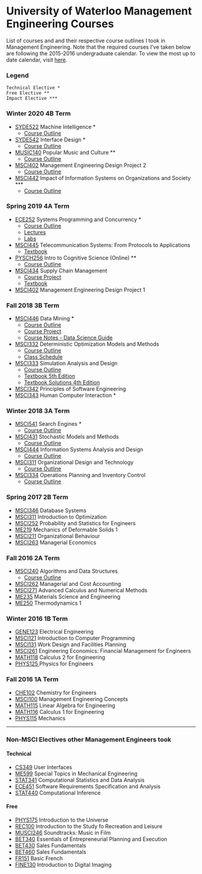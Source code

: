 # University of Waterloo Management Engineering Courses

List of courses and and their respective course outlines I took in Management Engineering. Note that the required courses I've taken below are following the 2015-2016 undergraduate calendar. To view the most up to date calendar, visit [here](http://ugradcalendar.uwaterloo.ca/group/uWaterloo-List-of-Undergraduate-Calendars).

### Legend
```
Technical Elective *	
Free Elective ** 
Impact Elective *** 
```

### Winter 2020 4B Term

* [SYDE522](https://uwflow.com/course/syde522) Machine Intelligence *
  * [Course Outline](4B/SYDE522-Course-Outline.pdf)  
* [SYDE542](https://uwflow.com/course/syde542) Interface Design *
  * [Course Outline](4B/SYDE542-Course-Outline.pdf)  
* [MUSIC140](https://uwflow.com/course/music140) Popular Music and Culture **
  * [Course Outline](4B/MUSIC140-Course-Outline.pdf)  
* [MSCI402](https://uwflow.com/course/msci402) Management Engineering Design Project 2
  * [Course Outline](4B/MSCI402-Course-Outline.pdf)
* [MSCI442](https://uwflow.com/course/msci442) Impact of Information Systems on Organizations and Society ***
  * [Course Outline](4B/MSCI442-Course-Outline.txt)

### Spring 2019 4A Term

* [ECE252](https://uwflow.com/course/ece252) Systems Programming and Concurrency *
  * [Course Outline](4A/ece252-s19-syllabus.pdf)  
  * [Lectures](https://github.com/jzarnett/ece252)  
  * [Labs](https://github.com/yqh/ece252)  
* [MSCI445](https://uwflow.com/course/msci445) Telecommunication Systems: From Protocols to Applications
  * [Textbook](https://eclass.teicrete.gr/modules/document/file.php/TP326/%CE%98%CE%B5%CF%89%CF%81%CE%AF%CE%B1%20(Lectures)/Computer_Networking_A_Top-Down_Approach.pdf)
* [PYSCH256](https://uwflow.com/course/pysch256) Intro to Cognitive Science (Online) **
  * [Course Outline](4A/PSYCH256-Course-Outline.pdf)
* [MSCI434](https://uwflow.com/course/msci434) Supply Chain Management
  * [Course Project](4A/MSCI434-Project.pdf)
  * [Textbook](https://base-logistique-services.com/storage/app/media/Chopra_Meindl_SCM.pdf)
* [MSCI402](https://uwflow.com/course/msci402) Management Engineering Design Project 1

### Fall 2018 3B Term

* [MSCI446](https://uwflow.com/course/msci446) Data Mining *
  * [Course Outline](3B/MSCI446-Course-Outline.pdf) 
  * [Course Project](3B/MSCI446-Project.pdf) 
  * [Course Notes - Data Science Guide](http://datascienceguide.github.io/)  
* [MSCI332](https://uwflow.com/course/msci332) Deterministic Optimization Models and Methods
	* [Course Outline](3B/MSCI332-Course-Outline.pdf)  
	* [Class Schedule](3B/MSCI332-Class-Schedule.pdf)  
* [MSCI333](https://uwflow.com/course/msci333) Simulation Analysis and Design
	* [Course Outline](3B/MSCI333-Course-Outline.pdf)
	* [Textbook 5th Edition](http://ce.sharif.edu/courses/95-96/2/ce634-1/resources/root/Books/Discrete%20Event%20System%20Simulation%20%28Fifth%20Edition%29%20.pdf)
	* [Textbook Solutions 4th Edition](https://lpuguidecom.files.wordpress.com/2017/05/solutionsofdsm.pdf)
* [MSCI342](https://uwflow.com/course/msci342) Principles of Software Engineering
* [MSCI343](https://uwflow.com/course/msci343) Human Computer Interaction *

### Winter 2018 3A Term

* [MSCI541](https://uwflow.com/course/msci) Search Engines *
  * [Course Outline](3A/MSCI541-Course-Outline.pdf)  
* [MSCI431](https://uwflow.com/course/msci431) Stochastic Models and Methods
  * [Course Outline](3A/MSCI431-Course-Outline.pdf)  
* [MSCI444](https://uwflow.com/course/msci444) Information Systems Analysis and Design
  * [Course Outline](3A/MSCI444-Course-Outline.pdf)  
* [MSCI311](https://uwflow.com/course/msci311) Organizational Design and Technology
  * [Course Outline](3A/MSCI311-Course-Outline.pdf)  
* [MSCI334](https://uwflow.com/course/msci334) Operations Planning and Inventory Control
  * [Course Outline](3A/MSCI334-Course-Outline.pdf)  

### Spring 2017 2B Term
* [MSCI346](https://uwflow.com/course/msci346) Database Systems
* [MSCI311](https://uwflow.com/course/msci311) Introduction to Optimization
* [MSCI252](https://uwflow.com/course/msci252) Probability and Statistics for Engineers
* [ME219](https://uwflow.com/course/me219) Mechanics of Deformable Solids 1
* [MSCI211](https://uwflow.com/course/msci211) Organizational Behaviour
* [MSCI263](https://uwflow.com/course/msci263) Managerial Economics

### Fall 2016 2A Term

* [MSCI240](https://uwflow.com/course/msci240) Algorithms and Data Structures
  * [Course Outline](2A/MSCI240-Course-Outline.pdf)  
* [MSCI262](https://uwflow.com/course/msci262) Managerial and Cost Accounting
* [MSCI271](https://uwflow.com/course/msci271) Advanced Calculus and Numerical Methods
* [ME235](https://uwflow.com/course/me235) Materials Science and Engineering
* [ME250](https://uwflow.com/course/me250) Thermodynamics 1

### Winter 2016 1B Term

* [GENE123](https://uwflow.com/course/gene123) Electrical Engineering
* [MSCI121](https://uwflow.com/course/msci121) Introduction to Computer Programming
* [MSCI131](https://uwflow.com/course/msci131) Work Design and Facilities Planning
* [MSCI261](https://uwflow.com/course/msci261) Engineering Economics: Financial Management for Engineers
* [MATH118](https://uwflow.com/course/math118) Calculus 2 for Engineering
* [PHYS125 ](https://uwflow.com/course/phys125) Physics for Engineers

### Fall 2016 1A Term

* [CHE102](https://uwflow.com/course/che102) Chemistry for Engineers
* [MSCI100](https://uwflow.com/course/msci100) Management Engineering Concepts
* [MATH115](https://uwflow.com/course/math115) Linear Algebra for Engineering
* [MATH116](https://uwflow.com/course/math116) Calculus 1 for Engineering
* [PHYS115](https://uwflow.com/course/phys115) Mechanics

--- 
### Non-MSCI Electives other Management Engineers took

#### Technical

* [CS349](https://uwflow.com/course/cs349) User Interfaces
* [ME599](https://uwflow.com/course/me599) Special Topics in Mechanical Engineering
* [STAT341](https://uwflow.com/course/stat341) Computational Statistics and Data Analysis
* [ECE451](https://uwflow.com/course/ece451) Software Requirements Specification and Analysis
* [STAT440](https://uwflow.com/course/stat440) Computational Inference

#### Free

* [PHYS175](https://uwflow.com/course/phys175) Introduction to the Universe
* [REC100](https://uwflow.com/course/rec100) Introduction to the Study fo Recreation and Leisure
* [MUSCI246](https://uwflow.com/course/music246) Soundtracks: Music in Film
* [BET340](https://uwflow.com/course/340) Essentials of Entrepreneurial Planning and Execution
* [BET430](https://uwflow.com/course/bet430) Sales Fundamentals
* [BET460](https://uwflow.com/course/bet430) Sales Fundamentals
* [FR151](https://uwflow.com/course/fr151) Basic French
* [FINE130](https://uwflow.com/course/fine130) Introduction to Digital Imaging
